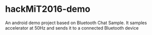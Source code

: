 # hackMiT2016-demo
An android demo project based on Bluetooth Chat Sample. It samples accelerator at 50Hz and sends it to a connected Bluetooth device
